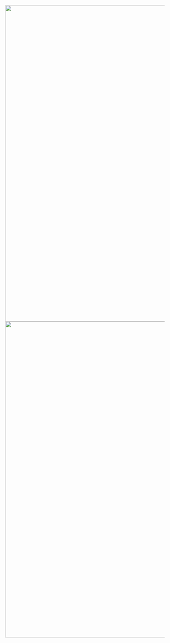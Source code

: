 <img src="https://user-images.githubusercontent.com/64197543/150983859-e2f66abe-b749-4360-bfb9-3ccb62bf02f4.png"  width="750" height="1000"/>

<img src="https://user-images.githubusercontent.com/64197543/150983867-f845b3d9-c36f-4124-8f41-ea3d3929c6dc.png"  width="750" height="1000"/>